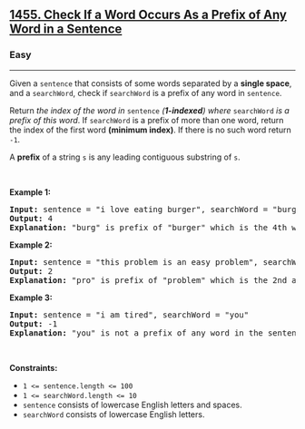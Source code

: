 <h2><a href="https://leetcode.com/problems/check-if-a-word-occurs-as-a-prefix-of-any-word-in-a-sentence/?envType=daily-question&envId=2025-04-29">1455. Check If a Word Occurs As a Prefix of Any Word in a Sentence</a></h2><h3>Easy</h3><hr><p>Given a <code>sentence</code> that consists of some words separated by a <strong>single space</strong>, and a <code>searchWord</code>, check if <code>searchWord</code> is a prefix of any word in <code>sentence</code>.</p>

<p>Return <em>the index of the word in </em><code>sentence</code><em> (<strong>1-indexed</strong>) where </em><code>searchWord</code><em> is a prefix of this word</em>. If <code>searchWord</code> is a prefix of more than one word, return the index of the first word <strong>(minimum index)</strong>. If there is no such word return <code>-1</code>.</p>

<p>A <strong>prefix</strong> of a string <code>s</code> is any leading contiguous substring of <code>s</code>.</p>

<p>&nbsp;</p>
<p><strong class="example">Example 1:</strong></p>

<pre>
<strong>Input:</strong> sentence = &quot;i love eating burger&quot;, searchWord = &quot;burg&quot;
<strong>Output:</strong> 4
<strong>Explanation:</strong> &quot;burg&quot; is prefix of &quot;burger&quot; which is the 4th word in the sentence.
</pre>

<p><strong class="example">Example 2:</strong></p>

<pre>
<strong>Input:</strong> sentence = &quot;this problem is an easy problem&quot;, searchWord = &quot;pro&quot;
<strong>Output:</strong> 2
<strong>Explanation:</strong> &quot;pro&quot; is prefix of &quot;problem&quot; which is the 2nd and the 6th word in the sentence, but we return 2 as it&#39;s the minimal index.
</pre>

<p><strong class="example">Example 3:</strong></p>

<pre>
<strong>Input:</strong> sentence = &quot;i am tired&quot;, searchWord = &quot;you&quot;
<strong>Output:</strong> -1
<strong>Explanation:</strong> &quot;you&quot; is not a prefix of any word in the sentence.
</pre>

<p>&nbsp;</p>
<p><strong>Constraints:</strong></p>

<ul>
	<li><code>1 &lt;= sentence.length &lt;= 100</code></li>
	<li><code>1 &lt;= searchWord.length &lt;= 10</code></li>
	<li><code>sentence</code> consists of lowercase English letters and spaces.</li>
	<li><code>searchWord</code> consists of lowercase English letters.</li>
</ul>
